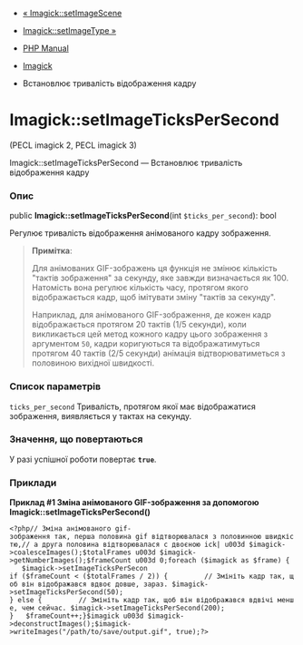 - [« Imagick::setImageScene](imagick.setimagescene.md)
- [Imagick::setImageType »](imagick.setimagetype.md)

- [PHP Manual](index.md)
- [Imagick](class.imagick.md)
- Встановлює тривалість відображення кадру

# Imagick::setImageTicksPerSecond

(PECL imagick 2, PECL imagick 3)

Imagick::setImageTicksPerSecond — Встановлює тривалість
відображення кадру

### Опис

public **Imagick::setImageTicksPerSecond**(int `$ticks_per_second`):
bool

Регулює тривалість відображення анімованого кадру
зображення.

> **Примітка**:
>
> Для анімованих GIF-зображень ця функція не змінює кількість
> "тактів зображення" за секунду, яке завжди визначається як 100.
> Натомість вона регулює кількість часу, протягом якого
> відображається кадр, щоб імітувати зміну "тактів за секунду".
>
> Наприклад, для анімованого GIF-зображення, де кожен кадр
> відображається протягом 20 тактів (1/5 секунди), коли викликається цей
> метод кожного кадру цього зображення з аргументом `50`, кадри
> коригуються та відображатимуться протягом 40 тактів (2/5 секунди)
> анімація відтворюватиметься з половиною вихідної швидкості.

### Список параметрів

`ticks_per_second`
Тривалість, протягом якої має відображатися зображення,
виявляється у тактах на секунду.

### Значення, що повертаються

У разі успішної роботи повертає **`true`**.

### Приклади

**Приклад #1 Зміна анімованого GIF-зображення за допомогою
**Imagick::setImageTicksPerSecond()****

` <?php// Зміна анімованого gif-зображення так, перша половина gif відтворювалася з половинною швидкістю,// а друга половина відтворювалася с двоєною ick| u003d $imagick->coalesceImages();$totalFrames u003d $imagick->getNumberImages();$frameCount u003d 0;foreach ($imagick as $frame) {    $imagick->setImageTicksPerSecon if ($frameCount < ($totalFrames / 2)) {         // Змініть кадр так, щоб він відображався вдвоє довше, зараз. $imagick->setImageTicksPerSecond(50); } else {         // Змініть кадр так, щоб він відображався вдвічі менше, чем сейчас. $imagick->setImageTicksPerSecond(200); }   $frameCount++;}$imagick u003d $imagick->deconstructImages();$imagick->writeImages("/path/to/save/output.gif", true);?> `
